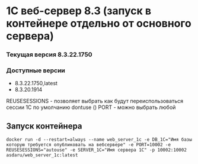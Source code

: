 # 1С веб-сервер 8.3 (запуск в контейнере отдельно от основного сервера)
### Текущая версия 8.3.22.1750

### Доступные версии
* 8.3.22.1750,latest
* 8.3.20.1914


REUSESESSIONS - позволяет выбрать как будут переиспользоваться сессии 1С по умолчанию dontuse ()
PORT - можно выбрать любой

## Запуск контейнера
```
docker run -d --restart=always --name web_server_1c -e DB_1C="Имя базы которую требуется опубликовать на вебсервере" -e PORT=10002 -e REUSESESSIONS="autouse" -e SERVER_1C="Имя сервера 1С" -p 10002:10002 asdaru/web_server_1c:latest
```
